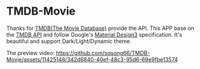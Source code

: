 # TMDB-Movie
Thanks for [TMDB(The Movie Database)](https://www.themoviedb.org/) provide the API. This APP base on the  [TMDB API](https://developer.themoviedb.org/docs) and follow Google's [Material Design3](https://m3.material.io/) specification. It's beautiful and support Dark/Light/Dynamic theme.

The preview video: 
https://github.com/sqsong66/TMDB-Movie/assets/11425148/342d6840-40ef-48c3-95d6-69e9fbe13574




